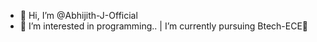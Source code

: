 - 👋 Hi, I’m @Abhijith-J-Official
- 👀 I’m interested in programming.. | I’m currently pursuing Btech-ECE💫
 

<!---
Abhijith-J-Official/Abhijith-J-Official is a ✨ special ✨ repository because its `README.md` (this file) appears on your GitHub profile.
You can click the Preview link to take a look at your changes.
--->
